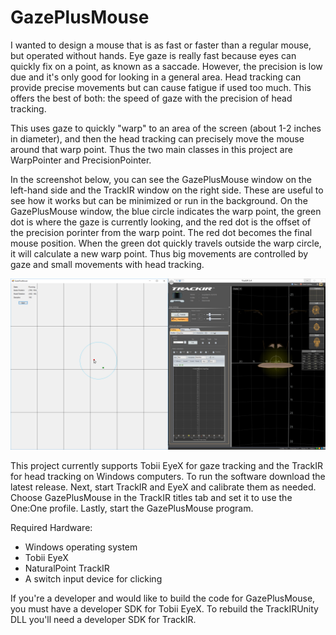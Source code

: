 # GazePlusMouse
I wanted to design a mouse that is as fast or faster than a regular mouse, but operated without hands. Eye gaze is really fast because eyes can quickly fix on a point, as known as a saccade. However, the precision is low due and it's only good for looking in a general area.  Head tracking can provide precise movements but can cause fatigue if used too much. This offers the best of both: the speed of gaze with the precision of head tracking. 

This uses gaze to quickly "warp" to an area of the screen (about 1-2 inches in diameter), and then the head tracking can precisely move the mouse around that warp point. Thus the two main classes in this project are WarpPointer and PrecisionPointer.

In the screenshot below, you can see the GazePlusMouse window on the left-hand side and the TrackIR window on the right side.  These are useful to see how it works but can be minimized or run in the background.  On the GazePlusMouse window, the blue circle indicates the warp point, the green dot is where the gaze is currently looking, and the red dot is the offset of the precision porinter from the warp point. The red dot becomes the final mouse position. When the green dot quickly travels outside the warp circle, it will calculate a new warp point. Thus big movements are controlled by gaze and small movements with head tracking.

![Screenshot of GazePlusMouse](GazePlusMouse.png?raw=true "Screenshot")

This project currently supports Tobii EyeX for gaze tracking and the TrackIR for head tracking on Windows computers. To run the software download the latest release. Next, start TrackIR and EyeX and calibrate them as needed. Choose GazePlusMouse in the TrackIR titles tab and set it to use the One:One profile. Lastly, start the GazePlusMouse program.

Required Hardware:
* Windows operating system
* Tobii EyeX
* NaturalPoint TrackIR 
* A switch input device for clicking

If you're a developer and would like to build the code for GazePlusMouse, you must have a developer SDK for Tobii EyeX. To rebuild the TrackIRUnity DLL you'll need a developer SDK for TrackIR.
